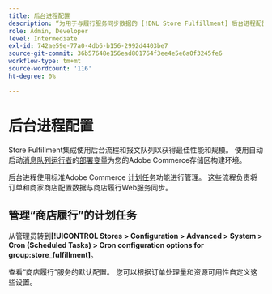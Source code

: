 ```yaml
---
title: 后台进程配置
description: “为用于与履行服务同步数据的 [!DNL Store Fulfillment] 后台进程配置计划。”
role: Admin, Developer
level: Intermediate
exl-id: 742ae59e-77a0-4db6-b156-2992d4403be7
source-git-commit: 36b57648e156ead801764f3ee4e5e6a0f3245fe6
workflow-type: tm+mt
source-wordcount: '116'
ht-degree: 0%

---
```



# 后台进程配置

Store Fulfillment集成使用后台流程和报文队列以获得最佳性能和规模。 使用自动启动[消息队列运行者](https://devdocs.magento.com/guides/v2.4/config-guide/mq/rabbitmq-overview.html)的[部署变量](https://devdocs.magento.com/cloud/env/variables-deploy.html#cron_consumers_runner)为您的Adobe Commerce存储区构建环境。

后台进程使用标准Adobe Commerce [计划任务](https://docs.magento.com/user-guide/system/cron.html)功能进行管理。 这些流程负责将订单和商家商店配置数据与商店履行Web服务同步。

## 管理“商店履行”的计划任务

从管理员转到&#x200B;**[!UICONTROL Stores > Configuration > Advanced > System > Cron (Scheduled Tasks) > Cron configuration options for group:store_fulfillment]**。

查看“商店履行”服务的默认配置。 您可以根据订单处理量和资源可用性自定义这些设置。
